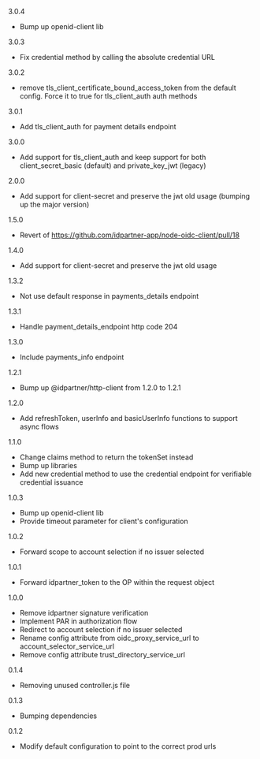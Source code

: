 3.0.4
- Bump up openid-client lib

3.0.3
- Fix credential method by calling the absolute credential URL

3.0.2
- remove tls_client_certificate_bound_access_token from the default config. Force it to true for tls_client_auth auth methods

3.0.1
- Add tls_client_auth for payment details endpoint

3.0.0
- Add support for tls_client_auth and keep support for both client_secret_basic (default) and private_key_jwt (legacy)

2.0.0
- Add support for client-secret and preserve the jwt old usage (bumping up the major version)

1.5.0
- Revert of https://github.com/idpartner-app/node-oidc-client/pull/18

1.4.0
- Add support for client-secret and preserve the jwt old usage

1.3.2
- Not use default response in payments_details endpoint

1.3.1
- Handle payment_details_endpoint http code 204

1.3.0
- Include payments_info endpoint

1.2.1
- Bump up @idpartner/http-client from 1.2.0 to 1.2.1

1.2.0
- Add refreshToken, userInfo and basicUserInfo functions to support async flows

1.1.0
- Change claims method to return the tokenSet instead
- Bump up libraries
- Add new credential method to use the credential endpoint for verifiable credential issuance

1.0.3
- Bump up openid-client lib
- Provide timeout parameter for client's configuration

1.0.2
- Forward scope to account selection if no issuer selected

1.0.1
- Forward idpartner_token to the OP within the request object

1.0.0
- Remove idpartner signature verification
- Implement PAR in authorization flow
- Redirect to account selection if no issuer selected
- Rename config attribute from oidc_proxy_service_url to account_selector_service_url
- Remove config attribute trust_directory_service_url

0.1.4
- Removing unused controller.js file

0.1.3
- Bumping dependencies

0.1.2
- Modify default configuration to point to the correct prod urls

